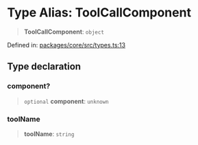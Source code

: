 # Type Alias: ToolCallComponent

> **ToolCallComponent**: `object`

Defined in: [packages/core/src/types.ts:13](https://github.com/GeoDaCenter/openassistant/blob/0a6a7e7306d75a25dc968b3117f04cb7bd613bec/packages/core/src/types.ts#L13)

## Type declaration

### component?

> `optional` **component**: `unknown`

### toolName

> **toolName**: `string`
